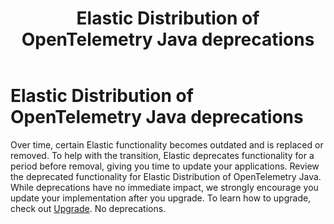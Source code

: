 ﻿---
title: Elastic Distribution of OpenTelemetry Java deprecations
description: Deprecations for Elastic Distribution of OpenTelemetry Java.
url: https://docs-v3-preview.elastic.dev/release-notes/deprecations
products:
  - Elastic Cloud Serverless
  - Elastic Distribution of OpenTelemetry SDK
  - Elastic Observability
---

# Elastic Distribution of OpenTelemetry Java deprecations

Over time, certain Elastic functionality becomes outdated and is replaced or removed. To help with the transition, Elastic deprecates functionality for a period before removal, giving you time to update your applications.
Review the deprecated functionality for Elastic Distribution of OpenTelemetry Java. While deprecations have no immediate impact, we strongly encourage you update your implementation after you upgrade. To learn how to upgrade, check out [Upgrade](https://docs-v3-preview.elastic.dev/elastic/docs-content/tree/main/deploy-manage/upgrade).
No deprecations.